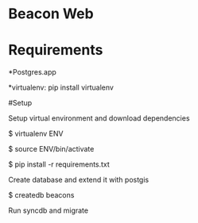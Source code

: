 # Beacon Web


# Requirements

*Postgres.app

*virtualenv: pip install virtualenv


#Setup

Setup virtual environment and download dependencies

$ virtualenv ENV

$ source ENV/bin/activate

$ pip install -r requirements.txt


Create database and extend it with postgis

$ createdb beacons

Run syncdb and migrate
